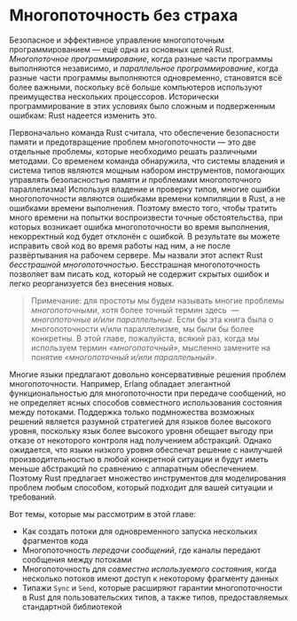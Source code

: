# Многопоточность без страха

Безопасное и эффективное управление многопоточным программированием — ещё одна из основных целей Rust. *Многопоточное программирование*, когда разные части программы выполняются независимо, и *параллельное программирование*, когда разные части программы выполняются одновременно, становятся всё более важными, поскольку всё больше компьютеров используют преимущества нескольких процессоров. Исторически программирование в этих условиях было сложным и подверженным ошибкам: Rust надеется изменить это.

Первоначально команда Rust считала, что обеспечение безопасности памяти и предотвращение проблем многопоточности — это две отдельные проблемы, которые необходимо решать различными методами. Со временем команда обнаружила, что системы владения и система типов являются мощным набором инструментов, помогающих управлять безопасностью памяти *и* проблемами многопоточного параллелизма! Используя владение и проверку типов, многие ошибки многопоточности являются ошибками времени компиляции в Rust, а не ошибками времени выполнения. Поэтому вместо того, чтобы тратить много времени на попытки воспроизвести точные обстоятельства, при которых возникает ошибка многопоточности во время выполнения, некорректный код будет отклонён с ошибкой. В результате вы можете исправить свой код во время работы над ним, а не после развёртывания на рабочем сервере. Мы назвали этот аспект Rust *бесстрашной* *многопоточностью*. Бесстрашная многопоточность позволяет вам писать код, который не содержит скрытых ошибок и легко реорганизуется без внесения новых.

> Примечание: для простоты мы будем называть многие проблемы *многопоточными*, хотя более точный термин здесь *&nbsp;— многопоточные и/или параллельные*. Если бы эта книга была о многопоточности и/или параллелизме, мы были бы более конкретны. В этой главе, пожалуйста, всякий раз, когда мы используем термин *«многопоточный»*, мысленно замените на понятие *«многопоточный и/или параллельный»*.

Многие языки предлагают довольно консервативные решения проблем многопоточности. Например, Erlang обладает элегантной функциональностью для многопоточности при передаче сообщений, но не определяет ясных способов совместного использования состояния между потоками. Поддержка только подмножества возможных решений является разумной стратегией для языков более высокого уровня, поскольку язык более высокого уровня обещает выгоду при отказе от некоторого контроля над получением абстракций. Однако ожидается, что языки низкого уровня обеспечат решение с наилучшей производительностью в любой конкретной ситуации и будут иметь меньше абстракций по сравнению с аппаратным обеспечением. Поэтому Rust предлагает множество инструментов для моделирования проблем любым способом, который подходит для вашей ситуации и требований.

Вот темы, которые мы рассмотрим в этой главе:

- Как создать потоки для одновременного запуска нескольких фрагментов кода
- Многопоточность *передачи сообщений*, где каналы передают сообщения между потоками
- Многопоточность для *совместно используемого состояния*, когда несколько потоков имеют доступ к некоторому фрагменту данных
- Типажи `Sync` и `Send`, которые расширяют гарантии многопоточности в Rust для пользовательских типов, а также типов, предоставляемых стандартной библиотекой

